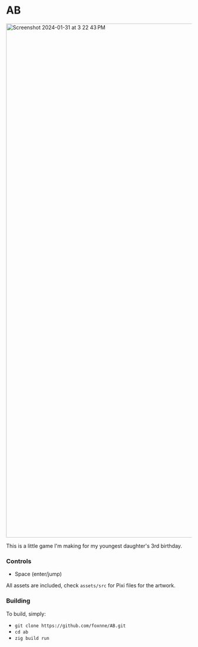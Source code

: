 # AB
<img width="1392" alt="Screenshot 2024-01-31 at 3 22 43 PM" src="https://github.com/foxnne/AB/assets/49629865/72856022-0fc8-4f89-8769-0f6caf2ac460">

This is a little game I'm making for my youngest daughter's 3rd birthday. 

### Controls
- Space (enter/jump)

All assets are included, check `assets/src` for Pixi files for the artwork.

### Building
To build, simply:
- `git clone https://github.com/foxnne/AB.git`
- `cd ab`
- `zig build run`
